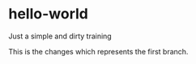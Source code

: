 # hello-world
Just a simple and dirty training

This is the changes which represents the first branch. 
